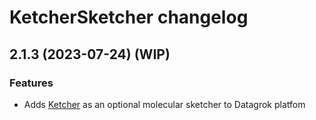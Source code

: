 # KetcherSketcher changelog

## 2.1.3 (2023-07-24) (WIP)

### Features

* Adds [Ketcher](https://lifescience.opensource.epam.com/ketcher/index.html) as an optional molecular sketcher to Datagrok platfom
